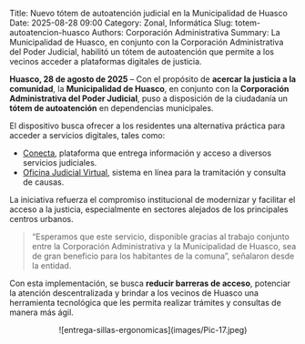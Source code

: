 Title: Nuevo tótem de autoatención judicial en la Municipalidad de Huasco
Date: 2025-08-28 09:00
Category: Zonal, Informática
Slug: totem-autoatencion-huasco
Authors: Corporación Administrativa
Summary: La Municipalidad de Huasco, en conjunto con la Corporación Administrativa del Poder Judicial, habilitó un tótem de autoatención que permite a los vecinos acceder a plataformas digitales de justicia.

**Huasco, 28 de agosto de 2025** – Con el propósito de **acercar la justicia a la comunidad**, la **Municipalidad de Huasco**, en conjunto con la **Corporación Administrativa del Poder Judicial**, puso a disposición de la ciudadanía un **tótem de autoatención** en dependencias municipales.

El dispositivo busca ofrecer a los residentes una alternativa práctica para acceder a servicios digitales, tales como:

- [Conecta](https://conecta.pjud.cl/), plataforma que entrega información y acceso a diversos servicios judiciales.  
- [Oficina Judicial Virtual](https://ojv.pjud.cl/kpitec-ojv-web/views/login.html), sistema en línea para la tramitación y consulta de causas.

La iniciativa refuerza el compromiso institucional de modernizar y facilitar el acceso a la justicia, especialmente en sectores alejados de los principales centros urbanos.

> “Esperamos que este servicio, disponible gracias al trabajo conjunto entre la Corporación Administrativa y la Municipalidad de Huasco, sea de gran beneficio para los habitantes de la comuna”, señalaron desde la entidad.

Con esta implementación, se busca **reducir barreras de acceso**, potenciar la atención descentralizada y brindar a los vecinos de Huasco una herramienta tecnológica que les permita realizar trámites y consultas de manera más ágil.

<center>![entrega-sillas-ergonomicas](images/Pic-17.jpeg)</center>
